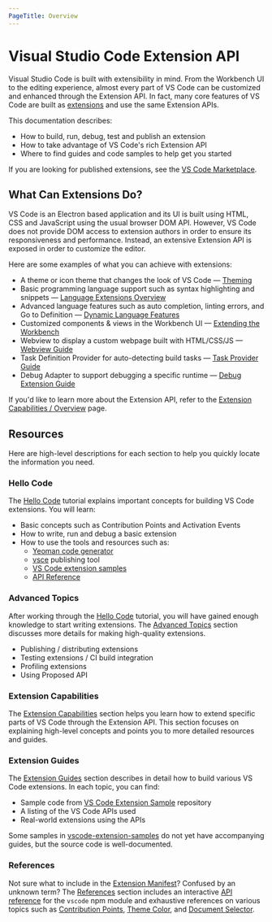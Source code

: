 ```yaml
---
PageTitle: Overview
---
```


# Visual Studio Code Extension API

Visual Studio Code is built with extensibility in mind. From the Workbench UI to the editing experience, almost every part of VS Code can be customized and enhanced through the Extension API. In fact, many core features of VS Code are built as [extensions](https://github.com/Microsoft/vscode/tree/master/extensions) and use the same Extension APIs.

This documentation describes:

- How to build, run, debug, test and publish an extension
- How to take advantage of VS Code's rich Extension API
- Where to find guides and code samples to help get you started

If you are looking for published extensions, see the [VS Code Marketplace](https://marketplace.visualstudio.com/).

## What Can Extensions Do?

VS Code is an Electron based application and its UI is built using HTML, CSS and JavaScript using the usual browser DOM API. However, VS Code does not provide DOM access to extension authors in order to ensure its responsiveness and performance. Instead, an extensive Extension API is exposed in order to customize the editor.

Here are some examples of what you can achieve with extensions:

- A theme or icon theme that changes the look of VS Code — [Theming](/api/extension-capabilities/theming)
- Basic programming language support such as syntax highlighting and snippets — [Language Extensions Overview](/api/language-extensions/overview)
- Advanced language features such as auto completion, linting errors, and Go to Definition — [Dynamic Language Features](/api/language-extensions/dynamic-language-features)
- Customized components & views in the Workbench UI — [Extending the Workbench](/api/extension-capabilities/extending-workbench)
- Webview to display a custom webpage built with HTML/CSS/JS — [Webview Guide](/api/extension-guides/webview)
- Task Definition Provider for auto-detecting build tasks — [Task Provider Guide](/api/extension-guides/task-provider)
- Debug Adapter to support debugging a specific runtime — [Debug Extension Guide](/api/extension-guides/debug-extension)

If you'd like to learn more about the Extension API, refer to the [Extension Capabilities / Overview](/api/extension-capabilities/overview) page.

## Resources

Here are high-level descriptions for each section to help you quickly locate the information you need.

### Hello Code

The [Hello Code](/api/get-started/your-first-extension) tutorial explains important concepts for building VS Code extensions. You will learn:

- Basic concepts such as Contribution Points and Activation Events
- How to write, run and debug a basic extension
- How to use the tools and resources such as:
  - [Yeoman code generator](https://github.com/Microsoft/vscode-generator-code)
  - [vsce](https://github.com/Microsoft/vscode-vsce) publishing tool
  - [VS Code extension samples](https://github.com/Microsoft/vscode-extension-samples)
  - [API Reference](/api/references/vscode-api)

### Advanced Topics

After working through the [Hello Code](/api/get-started/your-first-extension) tutorial, you will have gained enough knowledge to start writing extensions. The [Advanced Topics](/api/advanced-topics/publishing-extensions) section discusses more details for making high-quality extensions.

- Publishing / distributing extensions
- Testing extensions / CI build integration
- Profiling extensions
- Using Proposed API

### Extension Capabilities

The [Extension Capabilities](/api/extension-capabilities/overview) section helps you learn how to extend specific parts of VS Code through the Extension API. This section focuses on explaining high-level concepts and points you to more detailed resources and guides.

### Extension Guides

The [Extension Guides](/api/extension-guides/overview) section describes in detail how to build various VS Code extensions. In each topic, you can find:

- Sample code from [VS Code Extension Sample](https://github.com/Microsoft/vscode-extension-samples) repository
- A listing of the VS Code APIs used
- Real-world extensions using the APIs

Some samples in [vscode-extension-samples](https://github.com/Microsoft/vscode-extension-samples) do not yet have accompanying guides, but the source code is well-documented.

### References

Not sure what to include in the [Extension Manifest](/api/references/extension-manifest)? Confused by an unknown term? The [References](/api/references/vscode-api) section includes an interactive [API reference](/api/references/vscode-api) for the `vscode` npm module and exhaustive references on various topics such as [Contribution Points](/api/references/contribution-points), [Theme Color](/api/references/theme-color), and [Document Selector](/api/references/document-selector).